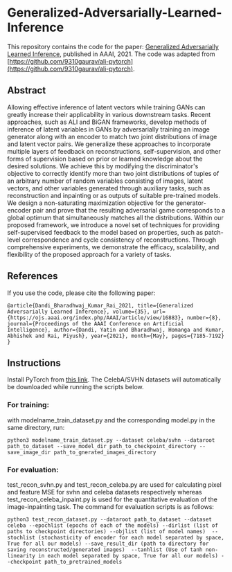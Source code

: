 # Generalized-Adversarially-Learned-Inference
This repository contains the code for the paper: [Generalized Adversarially Learned Inference](https://arxiv.org/abs/2006.08089), published in AAAI, 2021. The code was adapted from [https://github.com/9310gaurav/ali-pytorch](https://github.com/9310gaurav/ali-pytorch).

## Abstract
Allowing effective inference of latent vectors while training GANs can greatly increase their applicability in various downstream tasks. Recent approaches, such as ALI and BiGAN frameworks, develop methods of inference of latent variables in GANs by adversarially training an image generator along with an encoder to match two joint distributions of image and latent vector pairs. We generalize these approaches to incorporate multiple layers of feedback on reconstructions, self-supervision, and other forms of supervision based on prior or learned knowledge about the desired solutions. We achieve this by modifying the discriminator's objective to correctly identify more than two joint distributions of tuples of an arbitrary number of random variables consisting of images, latent vectors, and other variables generated through auxiliary tasks, such as reconstruction and inpainting or as outputs of suitable pre-trained models. We design a non-saturating maximization objective for the generator-encoder pair and prove that the resulting adversarial game corresponds to a global optimum that simultaneously matches all the distributions. Within our proposed framework, we introduce a novel set of techniques for providing self-supervised feedback to the model based on properties, such as patch-level correspondence and cycle consistency of reconstructions. Through comprehensive experiments, we demonstrate the efficacy, scalability, and flexibility of the proposed approach for a variety of tasks. 


## References
If you use the code, please cite the following paper:

```
@article{Dandi_Bharadhwaj_Kumar_Rai_2021, title={Generalized Adversarially Learned Inference}, volume={35}, url={https://ojs.aaai.org/index.php/AAAI/article/view/16883}, number={8}, journal={Proceedings of the AAAI Conference on Artificial Intelligence}, author={Dandi, Yatin and Bharadhwaj, Homanga and Kumar, Abhishek and Rai, Piyush}, year={2021}, month={May}, pages={7185-7192} }
```

## Instructions
Install PyTorch from [this link](https://pytorch.org/). The CelebA/SVHN datasets will automatically be downloaded while running the scripts below. 

### For training:

with modelname_train_dataset.py and the corresponding model.py in the same directory, run:

```
python3 modelname_train_dataset.py --dataset celeba/svhn --dataroot path_to_dataset --save_model_dir path_to_checkpoint_directory --save_image_dir path_to_gnerated_images_directory
```

### For evaluation:

test_recon_svhn.py and test_recon_celeba.py are used for calculating pixel and feature MSE for svhn and celeba datasets respectively whereas  test_recon_celeba_inpaint.py is used for the quantitative evaluation of the image-inpainting task. The command for evaluation scripts is as follows:

```
python3 test_recon_dataset.py --dataroot path_to_dataset --dataset celeba --epochlist (epochs of each of the models) --dirlist (list of paths to checkpoint directories) --objlist (list of model names)  --stochlist (stochasticity of encoder for each model separated by space, True for all our models) --save_result_dir (path to directory for saving reconstructed/generated images)  --tanhlist (Use of tanh non-linearity in each model separated by space, True for all our models) --checkpoint path_to_pretrained_models
```
